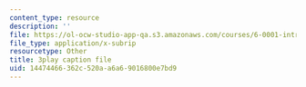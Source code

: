```yaml
---
content_type: resource
description: ''
file: https://ol-ocw-studio-app-qa.s3.amazonaws.com/courses/6-0001-introduction-to-computer-science-and-programming-in-python-fall-2016/14474466362c520aa6a69016800e7bd9_P-0w8xWcnDQ.vtt
file_type: application/x-subrip
resourcetype: Other
title: 3play caption file
uid: 14474466-362c-520a-a6a6-9016800e7bd9
---
```

